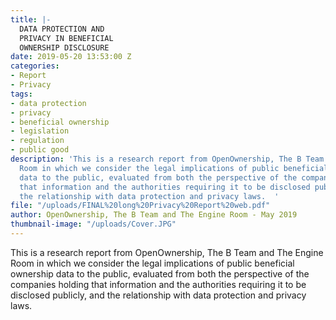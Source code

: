 ```yaml
---
title: |-
  DATA PROTECTION AND
  PRIVACY IN BENEFICIAL
  OWNERSHIP DISCLOSURE
date: 2019-05-20 13:53:00 Z
categories:
- Report
- Privacy
tags:
- data protection
- privacy
- beneficial ownership
- legislation
- regulation
- public good
description: 'This is a research report from OpenOwnership, The B Team and The Engine
  Room in which we consider the legal implications of public beneficial ownership
  data to the public, evaluated from both the perspective of the companies holding
  that information and the authorities requiring it to be disclosed publicly, and
  the relationship with data protection and privacy laws.  '
file: "/uploads/FINAL%20long%20Privacy%20Report%20web.pdf"
author: OpenOwnership, The B Team and The Engine Room - May 2019
thumbnail-image: "/uploads/Cover.JPG"
---
```


This is a research report from OpenOwnership, The B Team and The Engine Room in which we consider the legal implications of public beneficial ownership data to the public, evaluated from both the perspective of the companies holding that information and the authorities requiring it to be disclosed publicly, and the relationship with data protection and privacy laws.  